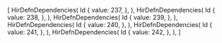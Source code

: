 [
    HirDefnDependencies(
        Id {
            value: 237,
        },
    ),
    HirDefnDependencies(
        Id {
            value: 238,
        },
    ),
    HirDefnDependencies(
        Id {
            value: 239,
        },
    ),
    HirDefnDependencies(
        Id {
            value: 240,
        },
    ),
    HirDefnDependencies(
        Id {
            value: 241,
        },
    ),
    HirDefnDependencies(
        Id {
            value: 242,
        },
    ),
]